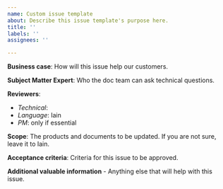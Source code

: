 ```yaml
---
name: Custom issue template
about: Describe this issue template's purpose here.
title: ''
labels: ''
assignees: ''

---
```


**Business case**: How will this issue help our customers.

**Subject Matter Expert**: Who the doc team can ask technical questions.

**Reviewers**:
  - *Technical*: 
  - *Language*: Iain
  - *PM*: only if essential

**Scope**: The products and documents to be updated. If you are not sure, leave it to Iain. 

**Acceptance criteria**: Criteria for this issue to be approved.

**Additional valuable information** - Anything else that will help with this issue.

